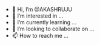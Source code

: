 - 👋 Hi, I’m @AKASHRUJU
- 👀 I’m interested in ...
- 🌱 I’m currently learning ...
- 💞️ I’m looking to collaborate on ...
- 📫 How to reach me ...

<!---
AKASHRUJU/AKASHRUJU is a ✨ special ✨ repository because its `README.md` (this file) appears on your GitHub profile.
You can click the Preview link to take a look at your changes.
--->
